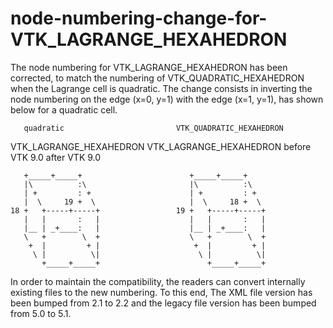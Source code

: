 # node-numbering-change-for-VTK_LAGRANGE_HEXAHEDRON

The node numbering for VTK_LAGRANGE_HEXAHEDRON has been corrected,
to match the numbering of VTK_QUADRATIC_HEXAHEDRON when the Lagrange
cell is quadratic.
The change consists in inverting the node numbering on the edge (x=0, y=1)
with the edge (x=1, y=1), has shown below for a quadratic cell.


       quadratic                         VTK_QUADRATIC_HEXAHEDRON
VTK_LAGRANGE_HEXAHEDRON                  VTK_LAGRANGE_HEXAHEDRON
    before VTK 9.0                           after VTK 9.0

       +_____+_____+                        +_____+_____+
       |\          :\                       |\          :\
       | +         : +                      | +         : +
       |  \     19 +  \                     |  \     18 +  \
    18 +   +-----+-----+                 19 +   +-----+-----+
       |   |       :   |                    |   |       :   |
       |__ | _+____:   |                    |__ | _+____:   |
       \   +        \  +                    \   +        \  +
        +  |         + |                     +  |         + |
         \ |          \|                      \ |          \|
           +_____+_____+                        +_____+_____+

In order to maintain the compatibility, the readers can convert internally
existing files to the new numbering. To this end, The XML file version has been
bumped from 2.1 to 2.2 and the legacy file version has been bumped from 5.0 to 5.1.

